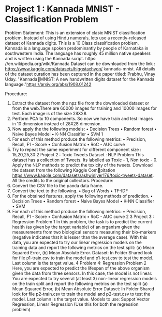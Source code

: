 # Project 1 : Kannada MNIST - Classification Problem

Problem Statement: This is an extension of clasic MNIST classification problem. Instead of using
Hindu numerals, lets use a recently-released dataset of Kannada digits. This is a 10 Class classification
problem.
Kannada is a language spoken predominantly by people of Karnataka in southwestern India. The
language has roughly 45 million native speakers and is written using the Kannada script. https:
//en.wikipedia.org/wiki/Kannada
Dataset can be downloaded from the link : https://www.kaggle.com/datasets/higgstachyon/
kannada-mnist.
All details of the dataset curation has been captured in the paper titled: Prabhu, Vinay Uday. 
"KannadaMNIST: A new handwritten digits dataset for the Kannada language."https://arxiv.org/abs/1908.01242

Procedure:
1. Extract the dataset from the npz file from the downloaded dataset or from the web.There are
60000 images for training and 10000 images for test. Each image is of the size 28X28.
2. Perform PCA to 10 components. So now we have train and test images in 10 dimension instead
of 28X28 dimension.
3. Now apply the the following models:
• Decision Trees
• Random forest
• Naive Bayes Model
• K-NN Classifier
• SVM
1
4. For each of this method produce the following metrics:
• Precision, Recall, F1 - Score
• Confusion Matrix
• RoC - AUC curve
5. Try to repeat the same experiment for different component size : 15,20,25,30
2 Project 2 : Toxic Tweets Dataset : NLP Problem
This dataset has a collection of Tweets. Its labelled as Toxic - 1, Non toxic - 0. Apply the NLP
methods to predict the toxicity of the tweets. Download the dataset from the following Kaggle Compitation https://www.kaggle.com/datasets/ashwiniyer176/toxic-tweets-dataset. All
the credits to the original collectors.
Procedure:
1. Convert the CSV file to the panda data frame.
2. Convert the text to the following.
• Bag of Words
• TF-IDF
3. For the obtained features, apply the following methods of prediction.
• Decision Trees
• Random forest
• Naive Bayes Model
• K-NN Classifier
• SVM
4. For each of this method produce the following metrics:
• Precision, Recall, F1 - Score
• Confusion Matrix
• RoC - AUC curve
2
3 Project 3 : Regression Problem 1
In this problem, the task is to predict the current health (as given by the target variable) of an organism
given the measurements from two biological sensors measuring their bio-markers (negative indicates
that it is lesser than the average case). With this data, you are expected to try our linear regression
models on the training data and report the following metrics on the test split: (a) Mean Squared Error,
(b) Mean Absolute Error.
Dataset: In Folder Shared look for file p1-train.csv to train the model and p1-test.csv to test the
model. Last column is the target value.
4 Problem 4: Regression Problem 2
Here, you are expected to predict the lifespan of the above organism given the data from three sensors.
In this case, the model is not linear. You are expected to try several (at least 3) non-linear regression
models on the train split and report the following metrics on the test split (a) Mean Squared Error, (b)
Mean Absolute Error
Dataset: In Folder Shared look for file p2-train.csv to train the model and p2-test.csv to test the
model. Last column is the target value.
Models to use: Suppot Vector Regression, Linear Regression (Use this for both the regression
problem)
